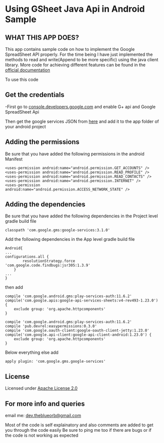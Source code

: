 # Using GSheet Java Api in Android Sample

##  WHAT THIS APP DOES?

 This app contains sample code on how to implement the Google SpreadSheet API properly. For the time being I have just implemented the methods to read and write(Append to be more specific) using the java client library.
 More code for achieving different features can be found in the [official documentation](https://developers.google.com/sheets/api/reference/rest/)
 
To use this code

##  Get the credentials
-First go to 
[console.developers.google.com](https://console.developers.google.com)
and enable G+ api and Google SpreadSheet Api

Then get the google services JSON from [here](https://developers.google.com/mobile/add?platform=android&cntapi=signin&cnturl=https:%2F%2Fdevelopers.google.com%2Fidentity%2Fsign-in%2Fandroid%2Fsign-in%3Fconfigured%3Dtrue&cntlbl=Continue%20Adding%20Sign-In) and add it to the app folder of your android project


##  Adding the permissions 
Be sure that you have added the following permissions in the android Manifest
 
	
	<uses-permission android:name="android.permission.GET_ACCOUNTS" />
    <uses-permission android:name="android.permission.READ_PROFILE" />
    <uses-permission android:name="android.permission.READ_CONTACTS" />
    <uses-permission android:name="android.permission.INTERNET" />
    <uses-permission android:name="android.permission.ACCESS_NETWORK_STATE" />
	
	
##  Adding the dependencies
Be sure that you have added the following dependencies in the Project level gradle build file

	classpath 'com.google.gms:google-services:3.1.0'		
 
Add the following dependencies in the App level gradle build file
	
	
	Android{
	...
	configurations.all {
			resolutionStrategy.force 'com.google.code.findbugs:jsr305:1.3.9'
		}
	...
	}		
	
	
	
	
then add
	
	
	
	compile 'com.google.android.gms:play-services-auth:11.6.2'
    compile('com.google.apis:google-api-services-sheets:v4-rev493-1.23.0') {
        exclude group: 'org.apache.httpcomponents'
    }

    compile 'com.google.android.gms:play-services-auth:11.6.2'
    compile 'pub.devrel:easypermissions:0.3.0'
    compile 'com.google.oauth-client:google-oauth-client-jetty:1.23.0'
    compile('com.google.api-client:google-api-client-android:1.23.0') {
        exclude group: 'org.apache.httpcomponents'
    }
		
	
	
Below everything else add
	
	
	apply plugin: 'com.google.gms.google-services'



##  License

Licensed under [Apache License 2.0](http://www.apache.org/licenses/LICENSE-2.0)

##  For more info and queries 

email me:  dev.theblueorb@gmail.com

Most of the code is self explainatory and also comments are added to get you through the code easily 
Be sure to ping me too if there are bugs or if the code is not working as expected 